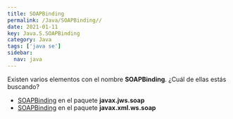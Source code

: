 ```yaml
---
title: SOAPBinding
permalink: /Java/SOAPBinding//
date: 2021-01-11
key: Java.S.SOAPBinding
category: Java
tags: ['java se']
sidebar: 
  nav: java
---
```


Existen varios elementos con el nombre **SOAPBinding**. ¿Cuál de ellas estás buscando?
<ul>
<li><a href="/Java/SOAPBinding-javax-jws-soap/">SOAPBinding</a> en el paquete <strong>javax.jws.soap</strong></li>
<li><a href="/Java/SOAPBinding-javax-xml-ws-soap/">SOAPBinding</a> en el paquete <strong>javax.xml.ws.soap</strong></li>
<ul>
